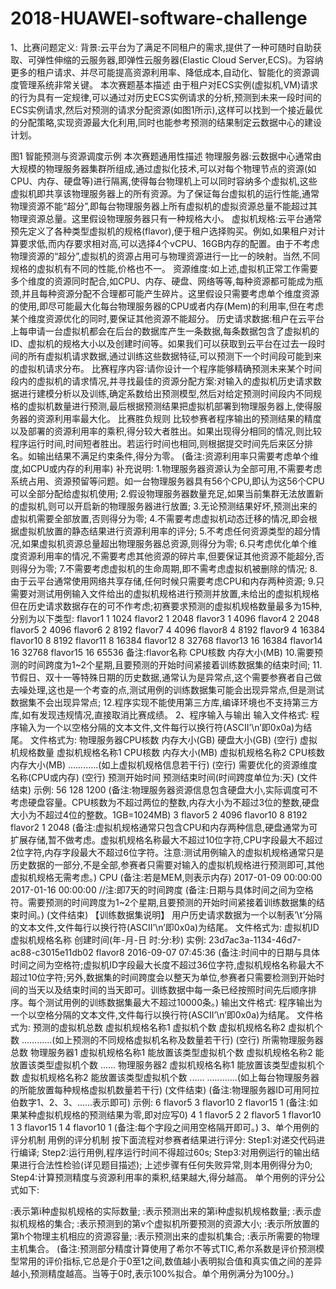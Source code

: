 # 2018-HUAWEI-software-challenge
1、比赛问题定义:
背景:云平台为了满足不同租户的需求,提供了一种可随时自助获取、可弹性伸缩的云服务器,即弹性云服务器(Elastic Cloud Server,ECS)。为容纳更多的租户请求、并尽可能提高资源利用率、降低成本,自动化、智能化的资源调度管理系统非常关键。
本次赛题基本描述
由于租户对ECS实例(虚拟机,VM)请求的行为具有一定规律,可以通过对历史ECS实例请求的分析,预测到未来一段时间的ECS实例请求,然后对预测的请求分配资源(如图1所示),这样可以找到一个接近最优的分配策略,实现资源最大化利用,同时也能参考预测的结果制定云数据中心的建设计划。

图1 智能预测与资源调度示例
本次赛题通用性描述
物理服务器:云数据中心通常由大规模的物理服务器集群所组成,通过虚拟化技术,可以对每个物理节点的资源(如CPU、内存、硬盘等)进行隔离,使得每台物理机上可以同时容纳多个虚拟机,这些虚拟机即共享该物理服务器上的所有资源。为了保证每台虚拟机的运行性能,通常物理资源不能“超分”,即每台物理服务器上所有虚拟机的虚拟资源总量不能超过其物理资源总量。这里假设物理服务器只有一种规格大小。
虚拟机规格:云平台通常预先定义了各种类型虚拟机的规格(flavor),便于租户选择购买。例如,如果租户对计算要求低,而内存要求相对高,可以选择4个vCPU、16GB内存的配置。由于不考虑物理资源的“超分”,虚拟机的资源占用可与物理资源进行一比一的映射。当然,不同规格的虚拟机有不同的性能,价格也不一。
资源维度:如上述,虚拟机正常工作需要多个维度的资源同时配合,如CPU、内存、硬盘、网络等等,每种资源都可能成为瓶颈,并且每种资源分配不合理都可能产生碎片。这里假设只需要考虑单个维度资源的使用,即尽可能最大化每台物理服务器的CPU或者内存(Mem)的利用率,但在考虑某个维度资源优化的同时,要保证其他资源不能超分。
历史请求数据:租户在云平台上每申请一台虚拟机都会在后台的数据库产生一条数据,每条数据包含了虚拟机的ID、虚拟机的规格大小以及创建时间等。如果我们可以获取到云平台在过去一段时间的所有虚拟机请求数据,通过训练这些数据特征,可以预测下一个时间段可能到来的虚拟机请求分布。
比赛程序内容:请你设计一个程序能够精确预测未来某个时间段内的虚拟机的请求情况,并寻找最佳的资源分配方案:对输入的虚拟机历史请求数据进行建模分析以及训练,确定系数给出预测模型,然后对给定预测时间段内不同规格的虚拟机数量进行预测,最后根据预测结果把虚拟机部署到物理服务器上,使得服务器的资源利用率最大化。
比赛胜负规则
比较参赛者程序输出的预测结果的精度以及部署的资源利用率的乘积,得分较大者胜出。如果出现得分相同的情况,则比较程序运行时间,时间短者胜出。若运行时间也相同,则根据提交时间先后来区分排名。如输出结果不满足约束条件,得分为零。 (备注:资源利用率只需要考虑单个维度,如CPU或内存的利用率)
补充说明:
1.物理服务器资源认为全部可用,不需要考虑系统占用、资源预留等问题。如一台物理服务器具有56个CPU,即认为这56个CPU可以全部分配给虚拟机使用;
2.假设物理服务器数量充足,如果当前集群无法放置新的虚拟机,则可以开启新的物理服务器进行放置;
3.无论预测结果好坏,预测出来的虚拟机需要全部放置,否则得分为零;
4.不需要考虑虚拟机动态迁移的情况,即会根据虚拟机放置的静态结果进行资源利用率的评分;
5.不考虑任何资源类型的超分情况,如果虚拟机资源总量超出物理服务器总资源,则得分为零;
6.只考虑优化单个维度资源利用率的情况,不需要考虑其他资源的碎片率,但要保证其他资源不能超分,否则得分为零;
7.不需要考虑虚拟机的生命周期,即不需考虑虚拟机被删除的情况;
8.由于云平台通常使用网络共享存储,任何时候只需要考虑CPU和内存两种资源;
9.只需要对测试用例输入文件给出的虚拟机规格进行预测并放置,未给出的虚拟机规格但在历史请求数据存在的可不作考虑;初赛要求预测的虚拟机规格数量最多为15种,分别为以下类型:
flavor1 1 1024
flavor2 1 2048
flavor3 1 4096
flavor4 2 2048
flavor5 2 4096
flavor6 2 8192
flavor7 4 4096
flavor8 4 8192
flavor9 4 16384
flavor10 8 8192
flavor11 8 16384
flavor12 8 32768
flavor13 16 16384
flavor14 16 32768
flavor15 16 65536
备注:flavor名称 CPU核数 内存大小(MB)
10.需要预测的时间跨度为1~2个星期,且要预测的开始时间紧接着训练数据集的结束时间;
11.节假日、双十一等特殊日期的历史数据,通常认为是异常点,这个需要参赛者自己做去噪处理,这也是一个考查的点,测试用例的训练数据集可能会出现异常点,但是测试数据集不会出现异常点;
12.程序实现不能使用第三方库,编译环境也不支持第三方库,如有发现违规情况,直接取消比赛成绩。
2、程序输入与输出
输入文件格式:
程序输入为一个以空格分隔的文本文件,文件每行以换行符(ASCII’\n’即0x0a)为结尾。
文件格式为:
物理服务器CPU核数 内存大小(GB) 硬盘大小(GB)
(空行)
虚拟机规格数量
虚拟机规格名称1 CPU核数 内存大小(MB)
虚拟机规格名称2 CPU核数 内存大小(MB)
............(如上虚拟机规格信息若干行)
(空行)
需要优化的资源维度名称(CPU或内存)
(空行)
预测开始时间
预测结束时间(时间跨度单位为:天)
(文件结束)
示例:
56 128 1200
(备注:物理服务器资源信息包含硬盘大小,实际调度可不考虑硬盘容量。CPU核数为不超过两位的整数,内存大小为不超过3位的整数,硬盘大小为不超过4位的整数。1GB=1024MB)
3
flavor5 2 4096
flavor10 8 8192
flavor2 1 2048
(备注:虚拟机规格通常只包含CPU和内存两种信息,硬盘通常为可扩展存储,暂不做考虑。虚拟机规格名称最大不超过10位字符,CPU字段最大不超过2位字符,内存字段最大不超过6位字符。注意:测试用例输入的虚拟机规格通常只是历史数据的一部分,不是全部,参赛者只需要对输入的虚拟机规格进行预测即可,其他虚拟机规格无需考虑。)
CPU
(备注:若是MEM,则表示内存)
2017-01-09 00:00:00
2017-01-16 00:00:00 //注:即7天的时间跨度
(备注:日期与具体时间之间为空格符。需要预测的时间跨度为1~2个星期,且要预测的开始时间紧接着训练数据集的结束时间。)
(文件结束)
【训练数据集说明】
用户历史请求数据为一个以制表’\t’分隔的文本文件,文件每行以换行符(ASCII’\n’即0x0a)为结尾。
文件格式为:
虚拟机ID 虚拟机规格名称 创建时间(年-月-日 时:分:秒)
实例:
23d7ac3a-1134-46d7-ac88-c3015e11db02 flavor8 2016-09-07 07:45:36
(备注:时间中的日期与具体时间之间为空格符;虚拟机ID字段最大长度不超过36位字符,虚拟机规格名称最大不超过10位字符;另外,数据集的时间跨度会以整天为单位,参赛者只需要检测到开始时间的当天以及结束时间的当天即可。训练数据中每一条已经按照时间先后顺序排序。每个测试用例的训练数据集最大不超过10000条。)
输出文件格式:
程序输出为一个以空格分隔的文本文件,文件每行以换行符(ASCII’\n’即0x0a)为结尾。
文件格式为:
预测的虚拟机总数
虚拟机规格名称1 虚拟机个数
虚拟机规格名称2 虚拟机个数
............(如上预测的不同规格虚拟机名称及数量若干行)
(空行)
所需物理服务器总数
物理服务器1 虚拟机规格名称1 能放置该类型虚拟机个数 虚拟机规格名称2 能放置该类型虚拟机个数 ......
物理服务器2 虚拟机规格名称1 能放置该类型虚拟机个数 虚拟机规格名称2 能放置该类型虚拟机个数 ......
............(如上每台物理服务器的所能放置每种规格虚拟机数量若干行)
(文件结束)
(备注:物理服务器ID可用阿拉伯数字1、2、3、......表示即可)
示例:
6
flavor5  3
flavor10  2
flavor15  1
(备注:如果某种虚拟机规格的预测结果为零,即对应写0)
4
1  flavor5  2
2  flavor5  1  flavor10  1
3  flavor15  1
4  flavor10  1
(备注:每个字段之间用空格隔开即可。)
3、单个用例的评分机制
用例的评分机制
按下面流程对参赛者结果进行评分:
Step1:对递交代码进行编译;
Step2:运行用例,程序运行时间不得超过60s;
Step3:对用例运行的输出结果进行合法性检验(详见题目描述);
上述步骤有任何失败异常,则本用例得分为0;
Step4:计算预测精度与资源利用率的乘积,结果越大,得分越高。
单个用例的评分公式如下:

:表示第i种虚拟机规格的实际数量;
:表示预测出来的第i种虚拟机规格数量;
:表示虚拟机规格的集合;
:表示预测到的第v个虚拟机所要预测的资源大小;
:表示所放置的第h个物理主机相应的资源容量;
:表示预测出来的虚拟机集合;
:表示所需要的物理主机集合。
(备注:预测部分精度计算使用了希尔不等式TIC,希尔系数是评价预测模型常用的评价指标,它总是介于0至1之间,数值越小表明拟合值和真实值之间的差异越小,预测精度越高。当等于0时,表示100%拟合。单个用例满分为100分。)
